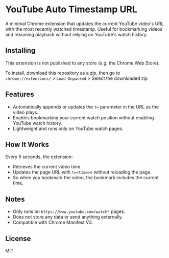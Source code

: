 # YouTube Auto Timestamp URL

A minimal Chrome extension that updates the current YouTube video's URL with the most recently watched timestamp. Useful for bookmarking videos and resuming playback without relying on YouTube's watch history.

## Installing

This extension is not published to any store (e.g. the Chrome Web Store).

To install, download this repository as a zip, then go to `chrome://extensions/` > `Load Unpacked` > Select the downloaded zip

## Features

- Automatically appends or updates the `t=` parameter in the URL as the video plays.
- Enables bookmarking your current watch position without enabling YouTube watch history.
- Lightweight and runs only on YouTube watch pages.

## How It Works

Every 5 seconds, the extension:
- Retrieves the current video time.
- Updates the page URL with `t=<time>s` without reloading the page.
- So when you bookmark the video, the bookmark includes the current time.

## Notes

- Only runs on `https://www.youtube.com/watch*` pages.
- Does not store any data or send anything externally.
- Compatible with Chrome Manifest V3.

## License

MIT
